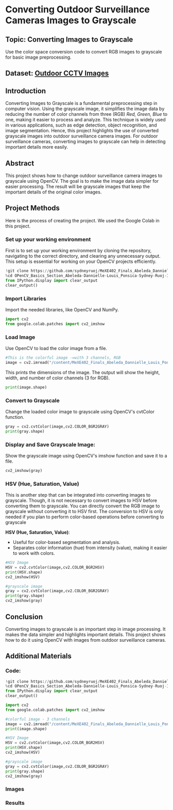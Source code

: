 # Converting Outdoor Surveillance Cameras Images to Grayscale
## Topic: Converting Images to Grayscale
Use the color space conversion code to convert RGB images to grayscale for basic image preprocessing.

## Dataset: [Outdoor CCTV Images](https://www.kaggle.com/datasets/ibrahimalobaid/day-and-night-image)

## Introduction
Converting Images to Grayscale is a fundamental preprocessing step in computer vision. Using the grayscale image, it simplifies the image data by reducing the number of color channels from three (RGB) *Red, Green, Blue* to one, making it easier to process and analyze. This technique is widely used in various applications, such as edge detection, object recognition, and image segmentation. Hence, this project highlights the use of converted grayscale images into outdoor surveillance camera images. For outdoor surveillance cameras, converting images to grayscale can help in detecting important details more easily.

## Abstract
This project shows how to change outdoor surveillance camera images to grayscale using OpenCV. The goal is to make the image data simpler for easier processing. The result will be grayscale images that keep the important details of the original color images.

## Project Methods
Here is the process of creating the project. We used the Google Colab in this project.

### Set up your working environment
First is to set up your working environment by cloning the repository, navigating to the correct directory, and clearing any unnecessary output. This setup is essential for working on your OpenCV projects efficiently.

```python
!git clone https://github.com/sydneyruoj/MeXE402_Finals_Abeleda_Dannielle_Louis_Ponsica_Sydney_Ruoj_I-
%cd OPenCV_Basics_Section_Abeleda-Dannielle-Louis_Ponsica-Sydney-Ruoj-I
from IPython.display import clear_output
clear_output()
```

### Import Libraries
Import the needed libraries, like OpenCV and NumPy.
```python
import cv2
from google.colab.patches import cv2_imshow
```

### Load Image
Use OpenCV to load the color image from a file.
```python
#This is the colorful image -=with 3 channels, RGB
image = cv2.imread("/content/MeXE402_Finals_Abeleda_Dannielle_Louis_Ponsica_Sydney_Ruoj_I-/images/day_1.jpg")
```
This prints the dimensions of the image. The output will show the height, width, and number of color channels (3 for RGB).
```python
print(image.shape)
```

### Convert to Grayscale
Change the loaded color image to grayscale using OpenCV's cvtColor function.
```python
gray = cv2.cvtColor(image,cv2.COLOR_BGR2GRAY)
print(gray.shape)
```

### Display and Save Grayscale Image:
Show the grayscale image using OpenCV's imshow function and save it to a file.
```python
cv2_imshow(gray)
```

### HSV (Hue, Saturation, Value)
This is another step that can be integrated into converting images to grayscale. Though, it is not necessary to convert images to HSV before converting them to grayscale. You can directly convert the RGB image to grayscale without converting it to HSV first. The conversion to HSV is only needed if you plan to perform color-based operations before converting to grayscale

 **HSV (Hue, Saturation, Value)**:
   - Useful for color-based segmentation and analysis.
   - Separates color information (hue) from intensity (value), making it easier to work with colors.

```python
#HSV Image
HSV = cv2.cvtColor(image,cv2.COLOR_BGR2HSV)
print(HSV.shape)
cv2_imshow(HSV)

#grayscale image
gray = cv2.cvtColor(image,cv2.COLOR_BGR2GRAY)
print(gray.shape)
cv2_imshow(gray)
```

## Conclusion
Converting images to grayscale is an important step in image processing. It makes the data simpler and highlights important details. This project shows how to do it using OpenCV with images from outdoor surveillance cameras.

## Additional Materials
### Code:
```python
!git clone https://github.com/sydneyruoj/MeXE402_Finals_Abeleda_Dannielle_Louis_Ponsica_Sydney_Ruoj_I-
%cd OPenCV_Basics_Section_Abeleda-Dannielle-Louis_Ponsica-Sydney-Ruoj-I
from IPython.display import clear_output
clear_output()
```

```python
import cv2
from google.colab.patches import cv2_imshow

#colorful image - 3 channels
image = cv2.imread("/content/MeXE402_Finals_Abeleda_Dannielle_Louis_Ponsica_Sydney_Ruoj_I-/images/day_1.jpg")
print(image.shape)

#HSV Image
HSV = cv2.cvtColor(image,cv2.COLOR_BGR2HSV)
print(HSV.shape)
cv2_imshow(HSV)

#grayscale image
gray = cv2.cvtColor(image,cv2.COLOR_BGR2GRAY)
print(gray.shape)
cv2_imshow(gray)
```

### Images
### Results
